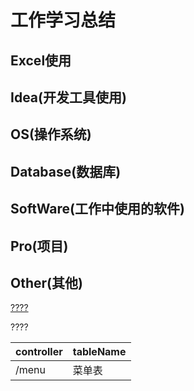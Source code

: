 # 工作学习总结

## Excel使用
## Idea(开发工具使用)
## OS(操作系统)
## Database(数据库)
## SoftWare(工作中使用的软件)
## Pro(项目)
## Other(其他)

[????](#1)

<span id="1"> ????</span>

controller| tableName
-|-
/menu| 菜单表





